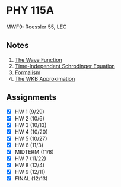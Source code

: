 # PHY 115A
MWF9: Roessler 55, LEC
## Notes
1. [The Wave Function](../notes/wave-function.md)
2. [Time-Independent Schrodinger Equation](../notes/time-independent-schrodinger-equation.md)
3. [Formalism](../notes/formalism.md)
4. [The WKB Approximation](../notes/wkb-approximation.md)
## Assignments
- [x] HW 1 (9/29)
- [x] HW 2 (10/6)
- [x] HW 3 (10/13)
- [x] HW 4 (10/20)
- [x] HW 5 (10/27)
- [x] HW 6 (11/3)
- [x] MIDTERM (11/8)
- [x] HW 7 (11/22)
- [x] HW 8 (12/4)
- [x] HW 9 (12/11)
- [x] FINAL (12/13)